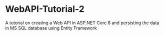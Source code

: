 # WebAPI-Tutorial-2
A tutorial on creating a Web API in ASP.NET Core 8 and persisting the data in MS SQL database using Entity Framework
